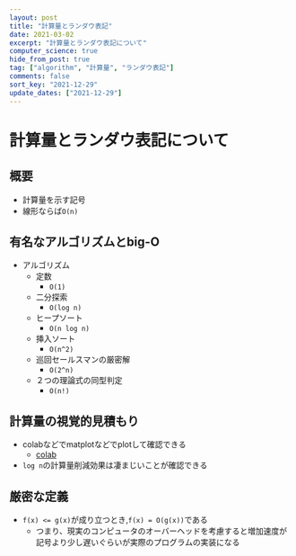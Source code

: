 ```yaml
---
layout: post
title: "計算量とランダウ表記"
date: 2021-03-02
excerpt: "計算量とランダウ表記について"
computer_science: true
hide_from_post: true
tag: ["algorithm", "計算量", "ランダウ表記"]
comments: false
sort_key: "2021-12-29"
update_dates: ["2021-12-29"]
---
```


# 計算量とランダウ表記について

## 概要
 - 計算量を示す記号 
 - 線形ならば`O(n)` 

## 有名なアルゴリズムとbig-O
 - アルゴリズム
   - 定数
     - `O(1)`
   - 二分探索
     - `O(log n)`
   - ヒープソート
     - `O(n log n)`
   - 挿入ソート
     - `O(n^2)`
   - 巡回セールスマンの厳密解
     - `O(2^n)`
   - ２つの理論式の同型判定
     - `O(n!)`

## 計算量の視覚的見積もり
 - colabなどでmatplotなどでplotして確認できる
   - [colab](https://colab.research.google.com/drive/1f7Pa0iSUYLCEXcKIMFBKI01oZBl7UA-U?usp=sharing)
 - `log n`の計算量削減効果は凄まじいことが確認できる

## 厳密な定義
 - `f(x) <= g(x)`が成り立つとき,`f(x) = O(g(x))`である  
     - つまり、現実のコンピュータのオーバーヘッドを考慮すると増加速度が記号より少し遅いぐらいが実際のプログラムの実装になる  

